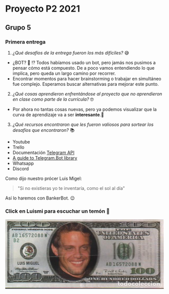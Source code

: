 # Proyecto P2 2021
## Grupo 5
### Primera entrega
1. *¿Qué desafíos de la entrega fueron los más difíciles?* :sweat_smile:
- ¿BOT? :robot: :interrobang: Todos habíamos usado un bot, pero jamás nos pusimos a pensar cómo está compuesto. De a poco vamos entendiendo lo que implica, pero queda un largo camino por recorrer.
- Encontrar momentos para hacer brainstorming o trabajar en simultáneo fue complejo. Esperamos buscar alternativas para mejorar este punto.
2. *¿Qué cosas aprendieron enfrentándose al proyecto que no aprendieron en clase como parte de la currícula?* :nerd_face:
- Por ahora no tantas cosas nuevas, pero ya podemos visualizar que la curva de aprendizaje va a ser **interesante**.:woozy_face:
3. *¿Qué recursos encontraron que les fueron valiosos para sortear los desafíos que encontraron?* :books:
- Youtube
- Trello
- Documentación [Telegram API](https://core.telegram.org/bots/api)
- [A guide to Telegram.Bot library](https://telegrambots.github.io/book/1/quickstart.html)
- Whatsapp
- Discord

Como dijo nuestro prócer Luis Migel:
> "Si no existieras yo te inventaría, como el sol al día"

Así lo haremos con BankerBot. :wink:

### **Click en Luismi para escuchar un temón** :musical_note:
[![Temón](/docs/67195573.jpeg)](https://www.youtube.com/watch?v=yG7MPEQm1-w) 

